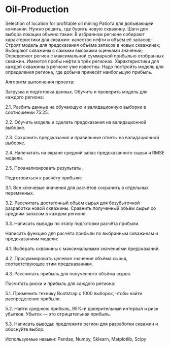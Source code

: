# Oil-Production
Selection of location for profitable oil mining
Работа для добывающей компании. Нужно решить, где бурить новую скважину.
Шаги для выбора локации обычно такие:
В избранном регионе собирают характеристики для скважин: качество нефти и объём её запасов;
Строят модель для предсказания объёма запасов в новых скважинах;
Выбирают скважины с самыми высокими оценками значений;
Определяют регион с максимальной суммарной прибылью отобранных скважин.
Имеются пробы нефти в трёх регионах. Характеристики для каждой скважины в регионе уже известны. Надо постройть модель для определения региона, где добыча принесёт наибольшую прибыль. 

Алгоритм выполнения проекта:

Загрузка и подготовка данных. 
Обучить и проверить модель для каждого региона:

2.1. Разбить данные на обучающую и валидационную выборки в соотношении 75:25.

2.2. Обучить модель и сделать предсказания на валидационной выборке.

2.3. Сохранить предсказания и правильные ответы на валидационной выборке.

2.4. Напечатать на экране средний запас предсказанного сырья и RMSE модели.

2.5. Проанализировать результаты.

Подготовиться к расчёту прибыли:

3.1. Все ключевые значения для расчётов сохранить в отдельных переменных.

3.2. Рассчитать достаточный объём сырья для безубыточной разработки новой скважины. Сравнить полученный объём сырья со средним запасом в каждом регионе.

3.3. Написать выводы по этапу подготовки расчёта прибыли.

Написать функцию для расчёта прибыли по выбранным скважинам и предсказаниям модели:


4.1. Выберать скважины с максимальными значениями предсказаний.

4.2. Просуммировать целевое значение объёма сырья, соответствующее этим предсказаниям.

4.3. Рассчитать прибыль для полученного объёма сырья.

Посчитать риски и прибыль для каждого региона:

5.1. Применить технику Bootstrap с 1000 выборок, чтобы найти распределение прибыли.

5.2. Найти среднюю прибыль, 95%-й доверительный интервал и риск убытков. Убыток — это отрицательная прибыль.

5.3. Написать выводы: предложите регион для разработки скважин и обоснуйте выбор.

Используемые навыки: Pandas, Numpy, Sklearn, Matplotlib, Scipy
